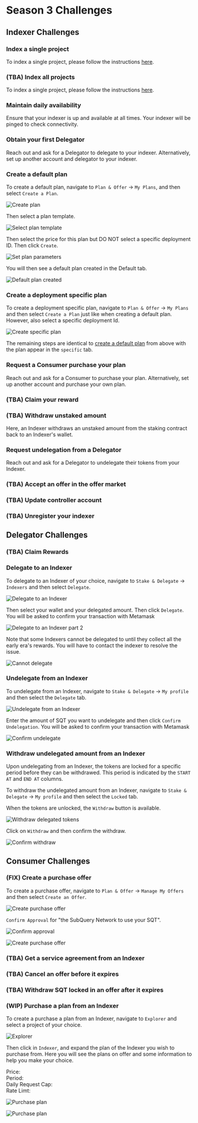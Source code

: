# Season 3 Challenges

## Indexer Challenges

### Index a single project

To index a single project, please follow the instructions [here](../../testnet/indexers/index-project.html).

### (TBA) Index all projects 

To index a single project, please follow the instructions [here](../../testnet/indexers/index-project.html).

### Maintain daily availability 

Ensure that your indexer is up and available at all times. Your indexer will be pinged to check connectivity.


### Obtain your first Delegator 

Reach out and ask for a Delegator to delegate to your indexer. Alternatively, set up another account and delegator to your indexer. 

### Create a default plan 

To create a default plan, navigate to `Plan & Offer` -> `My Plans`, and then select `Create a Plan`.

![Create plan](/assets/img/create_default_plan.png)

Then select a plan template.

![Select plan template](/assets/img/select_plan_template.png)

Then select the price for this plan but DO NOT select a specific deployment ID. Then click `Create`.

![Set plan parameters](/assets/img/set_default_plan_parameters.png)

You will then see a default plan created in the Default tab.

![Default plan created](/assets/img/default_plan_created.png)

### Create a deployment specific plan 

To create a deployment specific plan, navigate to `Plan & Offer` -> `My Plans` and then select `Create a Plan` just like when creating a default plan. However, also select a specific deployment Id. 

![Create specific plan](/assets/img/set_specific_plan_parameters.png)

The remaining steps are identical to [create a default plan](#create-a-default-plan) from above with the plan appear in the `specific` tab.

### Request a Consumer purchase your plan 

Reach out and ask for a Consumer to purchase your plan. Alternatively, set up another account and purchase your own plan. 

### (TBA) Claim your reward 


### (TBA) Withdraw unstaked amount 
Here, an Indexer withdraws an unstaked amount from the staking contract back to an Indexer's wallet. 


### Request undelegation from a Delegator

Reach out and ask for a Delegator to undelegate their tokens from your Indexer. 

### (TBA) Accept an offer in the offer market 


### (TBA) Update controller account


### (TBA) Unregister your indexer


## Delegator Challenges


### (TBA) Claim Rewards


### Delegate to an Indexer

To delegate to an Indexer of your choice, navigate to `Stake & Delegate` -> `Indexers` and then select `Delegate`. 

![Delegate to an Indexer](/assets/img/delegate_to_indexer_a.png)

Then select your wallet and your delegated amount. Then click `Delegate`. You will be asked to confirm your transaction with Metamask

![Delegate to an Indexer part 2](/assets/img/delegate_to_indexer_b.png)

Note that some Indexers cannot be delegated to until they collect all the early era's rewards. You will have to contact the indexer to resolve the issue.

![Cannot delegate](/assets/img/cannot_delegate.png)

### Undelegate from an Indexer

To undelegate from an Indexer, navigate to `Stake & Delegate` -> `My profile` and then select the `Delegate` tab.

![Undelegate from an Indexer](/assets/img/undelegate_from_indexer_a.png)

Enter the amount of SQT you want to undelegate and then click `Confirm Undelegation`. You will be asked to confirm your transaction with Metamask

![Confirm undelegate](/assets/img/undelegate_from_indexer_b.png)


### Withdraw undelegated amount from an Indexer

Upon undelegating from an Indexer, the tokens are locked for a specific period before they can be withdrawed. This period is indicated by the `START AT` and `END AT` columns.

To withdraw the undelegated amount from an Indexer, navigate to `Stake & Delegate` -> `My profile` and then select the `Locked` tab.

When the tokens are unlocked, the `Withdraw` button is available.  

![Withdraw delegated tokens](/assets/img/withdraw_delegated_tokens.png)
 
Click on `Withdraw` and then confirm the withdraw.

![Confirm withdraw](/assets/img/confirm_withdraw.png)


## Consumer Challenges

### (FIX) Create a purchase offer

To create a purchase offer, navigate to `Plan & Offer` -> `Manage My Offers` and then select `Create an Offer`. 

![Create purchase offer](/assets/img/create_purchase_offer.png)

`Confirm Approval` for "the SubQuery Network to use your SQT".

![Confirm approval](/assets/img/confirm_approval.png)

![Create purchase offer](/assets/img/create_purchase_offer_steps.png)


### (TBA) Get a service agreement from an Indexer 



### (TBA) Cancel an offer before it expires


### (TBA) Withdraw SQT locked in an offer after it expires


### (WIP) Purchase a plan from an Indexer

To create a purchase a plan from an Indexer, navigate to `Explorer` and select a project of your choice.

![Explorer](/assets/img/explorer.png)

Then click in `Indexer`, and expand the plan of the Indexer you wish to purchase from. Here you will see the plans on offer and some information to help you make your choice. 

Price: <br>
Period: <br>
Daily Request Cap: <br>
Rate Limt: <br>

![Purchase plan](/assets/img/purchase_plan.png)

![Purchase plan](/assets/img/purchase_plan_a.png)
